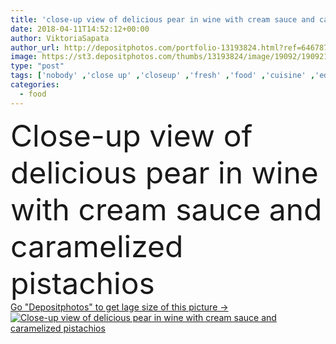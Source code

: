 ```yaml
---
title: 'close-up view of delicious pear in wine with cream sauce and caramelized pistachios'
date: 2018-04-11T14:52:12+00:00
author: ViktoriaSapata
author_url: http://depositphotos.com/portfolio-13193824.html?ref=64678756
image: https://st3.depositphotos.com/thumbs/13193824/image/19092/190921142/api_thumb_450.jpg?forcejpeg=true
type: "post"
tags: ['nobody' ,'close up' ,'closeup' ,'fresh' ,'food' ,'cuisine' ,'edible' ,'cream' ,'plate' ,'fruit' ,'tasty' ,'delicious' ,'appetizing' ,'sweet' ,'yummy' ,'meal' ,'dessert' ,'restaurant' ,'eating' ,'sauce' ,'nutrition' ,'dinner' ,'lunch' ,'cook' ,'wine' ,'gourmet' ,'culinary' ,'nuts' ,'fork' ,'cooked' ,'pear' ,'pistachios' ,'caramelized' ,'copy space' ,'selective focus' ]
categories: 
  - food
---
```

<div aling="center">
            <font size="60"> Close-up view of delicious pear in wine with cream sauce and caramelized pistachios</font>   
</div>
<div>
    <a href='https://depositphotos.com/190921142/stock-photo-close-view-delicious-pear-wine.html?ref=64678756' target=_blank > Go "Depositphotos" to get lage size of this picture ->
        <img href='https://depositphotos.com/190921142/stock-photo-close-view-delicious-pear-wine.html?ref=64678756' src='https://st3.depositphotos.com/13193824/19092/i/950/depositphotos_190921142-stock-photo-close-view-delicious-pear-wine.jpg?forcejpeg=true' alt='Close-up view of delicious pear in wine with cream sauce and caramelized pistachios' >
    </a>
</div>
